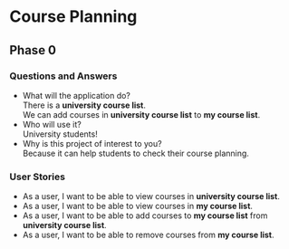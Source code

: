 # Course Planning

## Phase 0

### Questions and Answers
- What will the application do?  
There is a **university course list**.  
We can add courses in **university course list** 
to **my course list**.
- Who will use it?  
University students!
- Why is this project of interest to you?  
Because it can help students to check their course planning.  

### User Stories  
- As a user, I want to be able to view courses in **university course list**.
- As a user, I want to be able to view courses in **my course list**.
- As a user, I want to be able to add courses to **my course list** 
from **university course list**.
- As a user, I want to be able to remove courses from **my course list**.

 